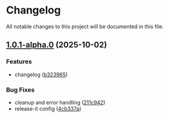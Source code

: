 # Changelog

All notable changes to this project will be documented in this file.


## [1.0.1-alpha.0](https://github.com/campaign-layer/origin-sdk/compare/v1.0.0...v1.0.1-alpha.0) (2025-10-02)

### Features

* changelog ([b323965](https://github.com/campaign-layer/origin-sdk/commit/b323965285803a748d66c94ba41a2a79b2f16e83))

### Bug Fixes

* cleanup and error handling ([211c942](https://github.com/campaign-layer/origin-sdk/commit/211c94220cbbf513e3c0b385c039cc64091b4ec6))
* release-it config ([4cb337a](https://github.com/campaign-layer/origin-sdk/commit/4cb337a599fc6aa5a2317337ed469991a56d89e7))
